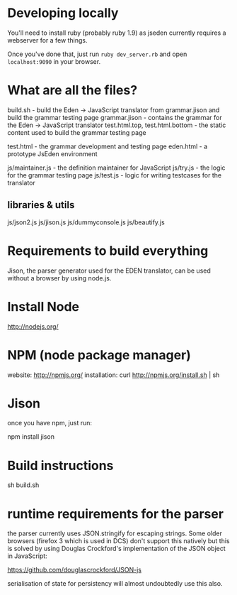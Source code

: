 Developing locally
==================
You'll need to install ruby (probably ruby 1.9) as jseden currently requires a webserver for a few things.

Once you've done that, just run `ruby dev_server.rb` and open `localhost:9090` in your browser.

What are all the files?
=======================
build.sh - build the Eden -> JavaScript translator from grammar.jison and build the grammar testing page
grammar.jison - contains the grammar for the Eden -> JavaScript translator
test.html.top, test.html.bottom - the static content used to build the grammar testing page

test.html - the grammar development and testing page
eden.html - a prototype JsEden environment

js/maintainer.js - the definition maintainer for JavaScript
js/try.js - the logic for the grammar testing page
js/test.js - logic for writing testcases for the translator

libraries & utils
-----------------

js/json2.js
js/jison.js
js/dummyconsole.js
js/beautify.js

Requirements to build everything
================================

Jison, the parser generator used for the EDEN translator, can be used without a browser by using node.js.

# Install Node
http://nodejs.org/

# NPM (node package manager)
website: http://npmjs.org/
installation: curl http://npmjs.org/install.sh | sh

# Jison
once you have npm, just run:

npm install jison

Build instructions
==================

sh build.sh

runtime requirements for the parser
===================================

the parser currently uses JSON.stringify for escaping strings. Some older
browsers (firefox 3 which is used in DCS) don't support this natively but this
is solved by using Douglas Crockford's implementation of the JSON object in
JavaScript:

https://github.com/douglascrockford/JSON-js

serialisation of state for persistency will almost undoubtedly use this also.

